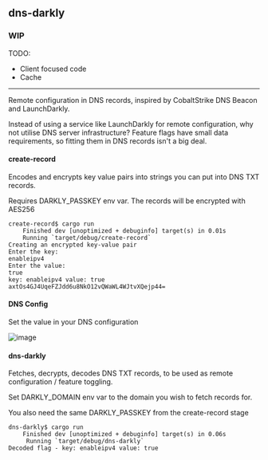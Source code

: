 ## dns-darkly

### WIP 

TODO: 
- Client focused code
- Cache
-------------------------------------------------------------------------------------------------------------

Remote configuration in DNS records, inspired by CobaltStrike DNS Beacon and LaunchDarkly.

Instead of using a service like LaunchDarkly for remote configuration, why not utilise DNS server infrastructure? Feature flags have small data requirements, so fitting them in DNS records isn't a big deal.


#### create-record
Encodes and encrypts key value pairs into strings you can put into DNS TXT records.

Requires DARKLY_PASSKEY env var. The records will be encrypted with AES256

```
create-record$ cargo run
    Finished dev [unoptimized + debuginfo] target(s) in 0.01s
    Running `target/debug/create-record`
Creating an encrypted key-value pair
Enter the key:
enableipv4
Enter the value:
true
key: enableipv4 value: true
axtOs4GJ4UqeFZJdd6u8NkO12vQWaWL4WJtvXQejp44=
```

#### DNS Config
Set the value in your DNS configuration

![image](https://user-images.githubusercontent.com/5002212/180603872-fe15564c-fd76-4ed8-a926-fe8b405b2956.png)


#### dns-darkly
Fetches, decrypts, decodes DNS TXT records, to be used as remote configuration / feature toggling.

Set DARKLY_DOMAIN env var to the domain you wish to fetch records for.

You also need the same DARKLY_PASSKEY from the create-record stage


```
dns-darkly$ cargo run
    Finished dev [unoptimized + debuginfo] target(s) in 0.06s
     Running `target/debug/dns-darkly`
Decoded flag - key: enableipv4 value: true
```



